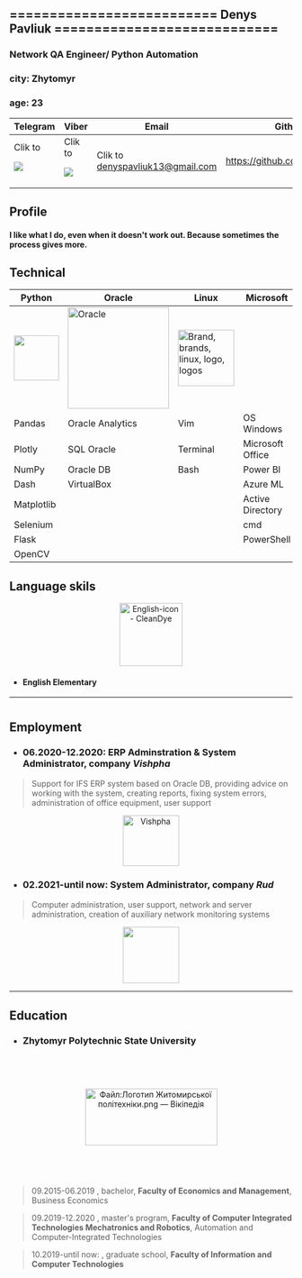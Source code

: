 
## ========================== **Denys Pavliuk** ============================

### Network QA Engineer/ Python Automation
### city: Zhytomyr
### age: 23
| Telegram   | Viber | Email | Github |Phone |
| --------   | ----- | ----- | ----- | ----- |
| Clik to <p><a href="https://t.me/Denzero13"><img src="https://img.icons8.com/color/48/000000/telegram-app--v4.png"/></a></p>|Clik to <p><a href="viber://chat?number=+380960692619"><img src="https://img.icons8.com/color/48/000000/viber.png"/></a></p>| Clik to denyspavliuk13@gmail.com | https://github.com/denzero13 | +380960692619 |

## Profile
#### I like what I do, even when it doesn't work out. Because sometimes the process gives more.

## Technical

| Python | Oracle | Linux | Microsoft | Other |
| -------- | -------- | ------- | ------ | ------ |
| <img src="https://cdn-icons-png.flaticon.com/512/5968/5968350.png" alt="" title="" class="loaded" width="80" height="80"> | <img src="https://cdn4.iconfinder.com/data/icons/flat-brand-logo-2/512/oracle-128.png" alt="Oracle" class=" lazyloaded" width="180" height="180"> | <img src="https://cdn3.iconfinder.com/data/icons/logos-brands-3/24/logo_brand_brands_logos_linux-128.png" srcset="https://cdn3.iconfinder.com/data/icons/logos-brands-3/24/logo_brand_brands_logos_linux-256.png 1x, https://cdn3.iconfinder.com/data/icons/logos-brands-3/24/logo_brand_brands_logos_linux-512.png 2x" alt="Brand, brands, linux, logo, logos" class=" ls-is-cached lazyloaded" data-srcset="https://cdn3.iconfinder.com/data/icons/logos-brands-3/24/logo_brand_brands_logos_linux-256.png 1x, https://cdn3.iconfinder.com/data/icons/logos-brands-3/24/logo_brand_brands_logos_linux-512.png 2x" width="100" height="100"> | <img alt="" itemprop="logo" class="c-image" src="https://img-prod-cms-rt-microsoft-com.akamaized.net/cms/api/am/imageFileData/RE1Mu3b?ver=5c31" role="presentation" aria-hidden="true" style="overflow-x: visible;"> | <img src="https://icon-library.com/images/system-icon-png/system-icon-png-28.jpg" jsaction="load:XAeZkd;" jsname="HiaYvf" class="n3VNCb" alt="System Icon Png #422194 - Free Icons Library" data-noaft="1" style="width: 112px; height: 112px; margin: 0px;"> |
Pandas | Oracle Analytics | Vim | OS Windows | Docker |
Plotly | SQL Oracle | Terminal | Microsoft Office | Mongo |
NumPy | Oracle DB | Bash | Power BI | Nmap
Dash | VirtualBox |  | Azure ML | TCP/IP
Matplotlib | | | Active Directory | GitHab |
Selenium | | | cmd
Flask | | | PowerShell
OpenCV |

## Language skils

<p style="text-align: center;"><img src="https://cleandye.com/wp-content/uploads/2020/01/English-icon.png" jsaction="load:XAeZkd;" jsname="HiaYvf" class="n3VNCb" alt="English-icon - CleanDye" data-noaft="1" style="width: 112px; height: 112px; margin: 0px;"></p>

- #### English Elementary
---
# 
## Employment 

- ### 06.2020-12.2020: **ERP Adminstration & System Administrator**, company ***Vishpha***
> Support for IFS ERP system based on Oracle DB, providing advice on working with the system, creating reports, fixing system errors, administration of office equipment, user support

<p  style="text-align: center;"><img  src="https://thepharma.media/static/storage/thumbs/180x180/d/7e/c29b0e41-40af479b121202610d4c14d6703f47ed.jpg?v=4316_1" srcset="https://thepharma.media/static/storage/thumbs/360x360/d/7e/76b4d166-40af479b121202610d4c14d6703f47ed.jpg?v=4316_1 1x" alt="Vishpha" loading="lazy"  style="width: 100px; height: 90.519px; margin: 0px: text-align: center;"/></p>

- ### 02.2021-until now: **System Administrator**, company ***Rud***
 > Computer administration, user support, network and server administration, сreation of auxiliary network monitoring systems

<p style="text-align: center;"><img src="https://upload.wikimedia.org/wikipedia/uk/thumb/8/86/Rud-logo.png/200px-Rud-logo.png"  style="width: 100px; height: 100.519px; margin: 0px: text-align: ceter;"></p>

--- 

## Education
- ### Zhytomyr Polytechnic State University

<p style="text-align: center;"><img src="https://upload.wikimedia.org/wikipedia/commons/c/ce/%D0%9B%D0%BE%D0%B3%D0%BE%D1%82%D0%B8%D0%BF_%D0%96%D0%B8%D1%82%D0%BE%D0%BC%D0%B8%D1%80%D1%81%D1%8C%D0%BA%D0%BE%D1%97_%D0%BF%D0%BE%D0%BB%D1%96%D1%82%D0%B5%D1%85%D0%BD%D1%96%D0%BA%D0%B8.png" alt="Файл:Логотип Житомирської політехніки.png — Вікіпедія" jsname="HiaYvf" jsaction="load:XAeZkd;" class="n3VNCb" data-noaft="1" style="width: 235px; height: 101.473px; margin: 58.0135px 0px;"></p>

> 09.2015-06.2019 , bachelor, **Faculty of Economics and Management**, Business Economics
 
> 09.2019-12.2020 , master's program, **Faculty of Computer Integrated Technologies Mechatronics and Robotics**, Automation and Computer-Integrated Technologies

> 10.2019-until now: , graduate school, **Faculty of Information and Computer Technologies**

